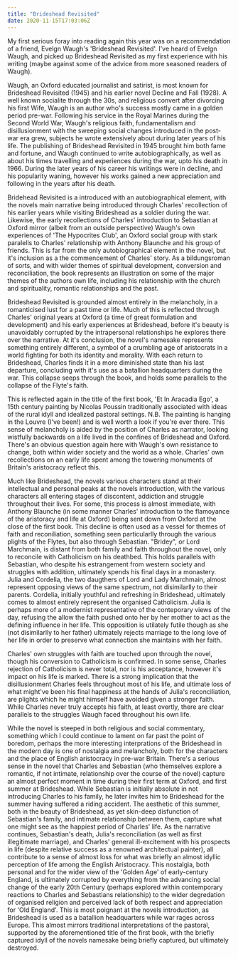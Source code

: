 ```yaml
---
title: "Brideshead Revisited"
date: 2020-11-15T17:03:06Z
---
```


My first serious foray into reading again this year was on a recommendation of a friend, Evelgn Waugh's 'Brideshead Revisited'. I've heard of Evelgn Waugh, and picked up Brideshead Revisited as my first experience with his writing (maybe against some of the advice from more seasoned readers of Waugh). 

Waugh, an Oxford educated journalist and satirist, is most known for Brideshead Revisited (1945) and his earlier novel Decline and Fall (1928). A well known socialite through the 30s, and religious convert after divorcing his first Wife, Waugh is an author who's success mostly came in a golden period pre-war. Following his service in the Royal Marines during the Second World War, Waugh's religious faith, fundamentalism and disillusionment with the sweeping social changes introduced in the post-war era grew, subjects he wrote extensively about during later years of his life. The publishing of Brideshead Revisited in 1945 brought him both fame and fortune, and Waugh continued to write autobiographically, as well as about his times travelling and experiences during the war, upto his death in 1966. During the later years of his career his writings were in decline, and his popularity waning, however his works gained a new appreciation and following in the years after his death. 

Bridehead Revisited is a introduced with an autobiographical element, with the novels main narrative being introduced through Charles' recollection of his earlier years while visiting Brideshead as a soldier during the war. Likewise, the early recollections of Charles' introduction to Sebastian at Oxford mirror (albeit from an outside perspective) Waugh's own experiences of 'The Hypocrites Club', an Oxford social group with stark paralells to Charles' relationship with Anthony Blaunche and his group of friends. This is far from the only autobiographical element in the novel, but it's inclusion as a the commencement of Charles' story. As a bildungsroman of sorts, and with wider themes of spiritual development, conversion and reconciliation, the book represents an illustration on some of the major themes of the authors own life, including his relationship with the church and spirituality, romantic relationships and the past. 

Brideshead Revisited is grounded almost entirely in the melancholy, in a romanticised lust for a past time or life. Much of this is reflected through Charles' original years at Oxford (a time of great formulation and development) and his early experiences at Brideshead, before it's beauty is unavoidably corrupted by the intrapersonal relationships he explores there over the narrative. At it's conclusion, the novel's namesake represents something entirely different, a symbol of a crumbling age of aristocrats in a world fighting for both its identity and morality. With each return to Brideshead, Charles finds it in a more diminished state than his last departure, concluding with it's use as a batallion headquarters during the war. This collapse seeps through the book, and holds some parallels to the collapse of the Flyte's faith. 

This is reflected again in the title of the first book, 'Et In Aracadia Ego', a 15th century painting by Nicolas Poussin traditionally associated with ideas of the rural idyll and idealized pastoral settings. N.B. The painting is hanging in the Louvre (I've been!) and is well worth a look if you're ever there. This sense of melancholy is aided by the position of Charles as narrator, looking wistfully backwards on a life lived in the confines of Brideshead and Oxford. There's an obvious question again here with Waugh's own resistance to change, both within wider society and the world as a whole. Charles' own recollections on an early life spent among the towering monuments of Britain's aristocracy reflect this. 

Much like Brideshead, the novels various characters stand at their intellectual and personal peaks at the novels introduction, with the various characters all entering stages of discontent, addiction and struggle throughout their lives. For some, this process is almost immediate, with Anthony Blaunche (in some manner Charles' introduction to the flamoyance of the aristoracy and life at Oxford) being sent down from Oxford at the close of the first book. This decline is often used as a vessel for themes of faith and reconiliation, something seen particularlly through the various plights of the Flytes, but also through Sebastian. "Bridey", or Lord Marchmain, is distant from both family and faith throughout the novel, only to reconcile with Catholicism on his deathbed. This holds parallels with Sebastian, who despite his estrangement from western society and struggles with addition, ultimately spends his final days in a monastery. Julia and Cordelia, the two daugthers of Lord and Lady Marchmain, almost represent opposing views of the same spectrum, not disimilarlly to their parents. Cordelia, initially youthful and refreshing in Brideshead, ultimately comes to almost entirely represent the organised Catholicism. Julia is perhaps more of a modernist representative of the conteporary views of the day, refusing the allow the faith pushed onto her by her mother to act as the defining influence in her life. This opposition is utilately futile though as she (not disimilarlly to her father) ultimately rejects marriage to the long love of her life in order to preserve what connection she maintains with her faith. 

Charles' own struggles with faith are touched upon through the novel, though his conversion to Catholicism is confirmed. In some sense, Charles rejection of Catholicism is never total, nor is his acceptance, however it's impact on his life is marked. There is a strong implication that the disillusionment Charles feels throughout most of his life, and ultimate loss of what might've been his final happiness at the hands of Julia's reconciliation, are plights which he might himself have avoided given a stronger faith. While Charles never truly accepts his faith, at least overtly, there are clear parallels to the struggles Waugh faced throughout his own life.

While the novel is steeped in both religious and social commentary, something which I could continue to lament on far past the point of boredom, perhaps the more interesting interprations of the Brideshead in the modern day is one of nostalgia and melancholy, both for the characters and the place of English aristocracy in pre-war Britain. There's a serious sense in the novel that Charles and Sebastian (who themselves explore a romantic, if not intimate, relationship over the course of the novel) capture an almost perfect moment in time during their first term at Oxford, and first summer at Brideshead. While Sebastian is initially absolute in not introducing Charles to his family, he later invites him to Brideshead for the summer having suffered a riding accident. The aesthetic of this summer, both in the beauty of Brideshead, as yet skin-deep disfunction of Sebastian's family, and intimate relationship between them, capture what one might see as the happiest period of Charles' life. As the narrative continues, Sebastian's death, Julia's reconciliation (as well as first illegitimate marriage), and Charles' general ill-excitement with his prospects in life (despite relative success as a renowned architectual painter), all contribute to a sense of almost loss for what was briefly an almost idyllic perception of life among the English Aristocracy. This nostalgia, both personal and for the wider view of the 'Golden Age' of early-century England, is ultimately corrupted by everything from the advancing social change of the early 20th Century (perhaps explored within contemporary reactions to Charles and Sebastians relationship) to the wider degredation of organised religion and perceived lack of both respect and appreciation for 'Old England'. This is most poignant at the novels introduction, as Brideshead is used as a batallion headquarters while war rages across Europe. This almost mirrors traditional interpretations of the pastoral, supported by the aforementioned title of the first book, with the briefly captured idyll of the novels namesake being briefly captured, but ultimately destroyed. 
